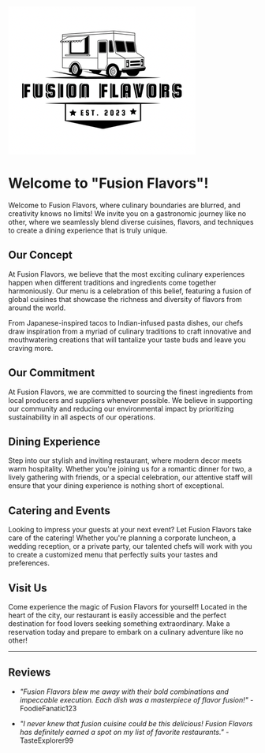 ![image local](./assets/images/FusionFlavorslogo.jpeg)


# Welcome to "Fusion Flavors"!

Welcome to Fusion Flavors, where culinary boundaries are blurred, and creativity knows no limits! We invite you on a gastronomic journey like no other, where we seamlessly blend diverse cuisines, flavors, and techniques to create a dining experience that is truly unique.

## Our Concept

At Fusion Flavors, we believe that the most exciting culinary experiences happen when different traditions and ingredients come together harmoniously. Our menu is a celebration of this belief, featuring a fusion of global cuisines that showcase the richness and diversity of flavors from around the world.

From Japanese-inspired tacos to Indian-infused pasta dishes, our chefs draw inspiration from a myriad of culinary traditions to craft innovative and mouthwatering creations that will tantalize your taste buds and leave you craving more.

## Our Commitment

At Fusion Flavors, we are committed to sourcing the finest ingredients from local producers and suppliers whenever possible. We believe in supporting our community and reducing our environmental impact by prioritizing sustainability in all aspects of our operations.

## Dining Experience

Step into our stylish and inviting restaurant, where modern decor meets warm hospitality. Whether you're joining us for a romantic dinner for two, a lively gathering with friends, or a special celebration, our attentive staff will ensure that your dining experience is nothing short of exceptional.

## Catering and Events

Looking to impress your guests at your next event? Let Fusion Flavors take care of the catering! Whether you're planning a corporate luncheon, a wedding reception, or a private party, our talented chefs will work with you to create a customized menu that perfectly suits your tastes and preferences.

## Visit Us

Come experience the magic of Fusion Flavors for yourself! Located in the heart of the city, our restaurant is easily accessible and the perfect destination for food lovers seeking something extraordinary. Make a reservation today and prepare to embark on a culinary adventure like no other!

---

## Reviews

- *"Fusion Flavors blew me away with their bold combinations and impeccable execution. Each dish was a masterpiece of flavor fusion!"* - FoodieFanatic123

- *"I never knew that fusion cuisine could be this delicious! Fusion Flavors has definitely earned a spot on my list of favorite restaurants."* - TasteExplorer99
